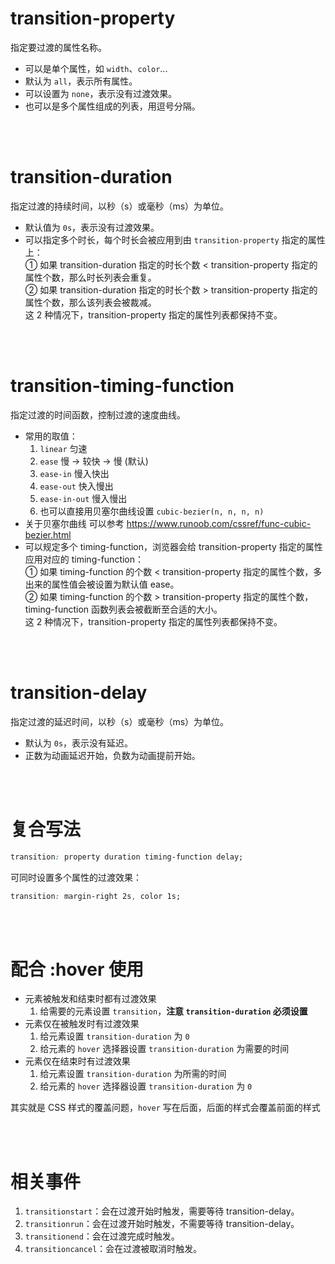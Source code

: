 # transition-property

指定要过渡的属性名称。

-   可以是单个属性，如 `width`、`color`...
-   默认为 `all`，表示所有属性。
-   可以设置为 `none`，表示没有过渡效果。
-   也可以是多个属性组成的列表，用逗号分隔。

<br><br>

# transition-duration

指定过渡的持续时间，以秒（s）或毫秒（ms）为单位。

-   默认值为 `0s`，表示没有过渡效果。
-   可以指定多个时长，每个时长会被应用到由 `transition-property` 指定的属性上：<br>
    ① 如果 transition-duration 指定的时长个数 < transition-property 指定的属性个数，那么时长列表会重复。<br>
    ② 如果 transition-duration 指定的时长个数 > transition-property 指定的属性个数，那么该列表会被裁减。<br>
    这 2 种情况下，transition-property 指定的属性列表都保持不变。

<br><br>

# transition-timing-function

指定过渡的时间函数，控制过渡的速度曲线。

-   常用的取值：
    1. `linear` 匀速
    2. `ease` 慢 -> 较快 -> 慢 (默认)
    3. `ease-in` 慢入快出
    4. `ease-out` 快入慢出
    5. `ease-in-out` 慢入慢出
    6. 也可以直接用贝塞尔曲线设置 `cubic-bezier(n, n, n, n)`
-   关于贝塞尔曲线 可以参考 https://www.runoob.com/cssref/func-cubic-bezier.html
-   可以规定多个 timing-function，浏览器会给 transition-property 指定的属性应用对应的 timing-function：<br>
    ① 如果 timing-function 的个数 < transition-property 指定的属性个数，多出来的属性值会被设置为默认值 ease。<br>
    ② 如果 timing-function 的个数 > transition-property 指定的属性个数，timing-function 函数列表会被截断至合适的大小。<br>
    这 2 种情况下，transition-property 指定的属性列表都保持不变。

<br><br>

# transition-delay

指定过渡的延迟时间，以秒（s）或毫秒（ms）为单位。

-   默认为 `0s`，表示没有延迟。
-   正数为动画延迟开始，负数为动画提前开始。

<br><br>

# 复合写法

```css
transition: property duration timing-function delay;
```

可同时设置多个属性的过渡效果：

```css
transition: margin-right 2s, color 1s;
```

<br><br>

# 配合 :hover 使用

-   元素被触发和结束时都有过渡效果
    1. 给需要的元素设置 `transition`，**注意 `transition-duration` 必须设置**
-   元素仅在被触发时有过渡效果
    1. 给元素设置 `transition-duration` 为 `0`
    2. 给元素的 `hover` 选择器设置 `transition-duration` 为需要的时间
-   元素仅在结束时有过渡效果
    1. 给元素设置 `transition-duration` 为所需的时间
    2. 给元素的 `hover` 选择器设置 `transition-duration` 为 `0`

其实就是 CSS 样式的覆盖问题，`hover` 写在后面，后面的样式会覆盖前面的样式

<br><br>

# 相关事件

1.  `transitionstart`：会在过渡开始时触发，需要等待 transition-delay。
2.  `transitionrun`：会在过渡开始时触发，不需要等待 transition-delay。
3.  `transitionend`：会在过渡完成时触发。
4.  `transitioncancel`：会在过渡被取消时触发。

<br>
